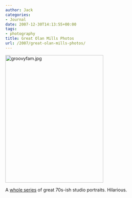 ```yaml
---
author: Jack
categories:
- Journal
date: 2007-12-30T14:13:55+00:00
tags:
- photography
title: Great Olan Mills Photos
url: /2007/great-olan-mills-photos/
---
```


<img src="/files/groovyfam.jpg" alt="groovyfam.jpg" border="0" width="306" height="400" />

A [whole series][1] of great 70s-ish studio portraits. Hilarious.

 [1]: http://listoftheday.blogspot.com/2007/09/great-olan-mills-photos.html
